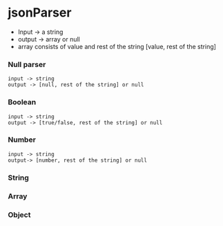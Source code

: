 # jsonParser

* Input -> a string
* output -> array or null
* array consists of value and rest of the string [value, rest of the string]



###  Null parser
    input -> string
    output -> [null, rest of the string] or null

### Boolean
    input -> string
    output -> [true/false, rest of the string] or null

### Number
    input -> string
    output-> [number, rest of the string] or null

### String

### Array

### Object